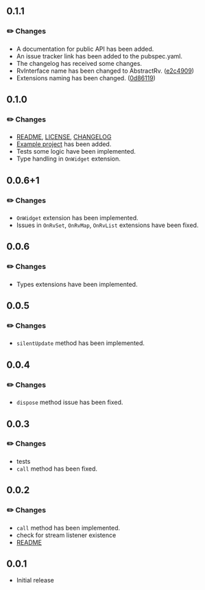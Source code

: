 ## 0.1.1
### ✏️ Changes
* A documentation for public API has been added.
* An issue tracker link has been added to the pubspec.yaml.
* The changelog has received some changes.
* RvInterface name has been changed to AbstractRv. ([e2c4909](https://github.com/dronn1k-org/reactive_variables/pull/14/commits/e2c4909e472b866d8ac6765308ab9144356fb164))
* Extensions naming has been changed. ([0d86119](https://github.com/dronn1k-org/reactive_variables/pull/14/commits/0d86119f559ea96cbbdadbe787b5ccfc5fe3c475))

## 0.1.0
### ✏️ Changes
* [README](README.md), [LICENSE](LICENSE), [CHANGELOG](CHANGELOG.md)
* [Example project](example) has been added.
* Tests some logic have been implemented.
* Type handling in `OnWidget` extension.

## 0.0.6+1
### ✏️ Changes
* `OnWidget` extension has been implemented.
* Issues in `OnRvSet`, `OnRvMap`, `OnRvList` extensions have been fixed.

## 0.0.6
### ✏️ Changes
* Types extensions have been implemented.

## 0.0.5
### ✏️ Changes
* `silentUpdate` method has been implemented.

## 0.0.4
### ✏️ Changes
* `dispose` method issue has been fixed.

## 0.0.3
### ✏️ Changes
* tests
* `call` method has been fixed.

## 0.0.2
### ✏️ Changes
* `call` method has been implemented.
* check for stream listener existence
* [README](README.md)

## 0.0.1
* Initial release